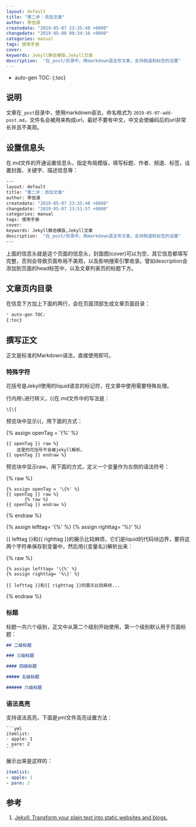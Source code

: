```yaml
---
layout: default
title: "第二步：添加文章"
author: 李佶澳
createdate: "2019-05-07 23:35:48 +0800"
changedate: "2019-05-08 00:34:16 +0800"
categories: manual
tags: 使用手册
cover:
keywords: Jekyll静态模版,Jekyll文章
description:  "在_post/目录中，用markdown语法写文章，支持频道和标签的设置"
---
```


* auto-gen TOC:
{:toc}

## 说明

文章在`_post`目录中，使用markdown语法，命名格式为 `2019-05-07-add-post.md`，文件名会被用来构成url，最好不要有中文，中文会使编码后的url非常长并且不美观。

## 设置信息头

在.md文件的开通设置信息头，指定布局模版，填写标题、作者、频道、标签，设置封面、关键字、描述信息等：

```sh
---
layout: default
title: "第二步：添加文章"
author: 李佶澳
createdate: "2019-05-07 23:35:48 +0800"
changedate: "2019-05-07 23:51:57 +0800"
categories: manual
tags: 使用手册
cover:
keywords: Jekyll静态模版,Jekyll文章
description:  "在_post/目录中，用markdown语法写文章，支持频道和标签的设置"
---
```

上面的信息头就是这个页面的信息头，封面图(cover)可以为空，其它信息都填写完整，否则会导致页面布局不美观，以及影响搜索引擎收录。譬如description会添加到页面的head标签中，以及文章列表页的标题下方。

## 文章页内目录

在信息下方加上下面的两行，会在页面顶部生成文章页面目录：

```markdown
* auto-gen TOC:
{:toc}
```

## 撰写正文

正文是标准的Markdown语法，直接使用即可。

### 特殊字符

花括号是Jekyll使用的liquid语言的标记符，在文章中使用需要特殊处理。

行内用`\`进行转义，\{\{在.md文件中的写法是：

```
\{\{
```

预览块中显示\{\{，用下面的方式：

{% assign openTag = '{%' %} 

	{{ openTag }} raw %}
	    这里的花括号不会被jekyll解析。
	{{ openTag }} endraw %}

预览块中显示raw，用下面的方式，定义一个变量作为左侧的语法符号：

{% raw %}

	{% assign openTag = '\{%' %} 
	{{ openTag }} raw %}   
	       {% raw %}
	{{ openTag }} endraw %}

{% endraw %}

{% assign lefttag= '\{%' %}
{% assign righttag= '%\}' %}

{{ lefttag }}和{{ righttag }}的展示比较麻烦，它们是liquid的代码块边界，要将这两个字符串保存到变量中，然后用\{\{变量名\}\}解析出来：

{% raw %}

	{% assign lefttag= '\{%' %}
	{% assign righttag= '%\}' %}
	
	{{ lefttag }}和{{ righttag }}的展示比较麻烦...

{% endraw %}

### 标题

标题一共六个级别，正文中从第二个级别开始使用，第一个级别默认用于页面标题：

```markdown
## 二级标题

### 三级标题

#### 四级标题

##### 五级标题

###### 六级标题
```

### 语法高亮

支持语法高亮，下面是yml文件高亮设置方法：

	```yml
	itemlist:
	- apple: 1
	- pare: 2
	```

展示出来是这样的：

```yml 
itemlist:
- apple: 1
- pare: 2
```

## 参考

1. [Jekyll: Transform your plain text into static websites and blogs.][1]

[1]: https://jekyllrb.com/ "Jekyll: Transform your plain text into static websites and blogs."

